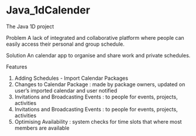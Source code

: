 # Java_1dCalender
The Java 1D project 

Problem 
A lack of integrated and collaborative platform where people can easily access their personal and group schedule.

Solution
An calendar app to organise and share work and private schedules.

Features
1) Adding Schedules - Import Calendar Packages
2) Changes to Calendar Package : made by package owners, updated on user’s imported calendar and user notified
3) Invitations and Broadcasting Events : to people for events, projects, activities
4) Invitations and Broadcasting Events : to people for events, projects, activities
5) Optimising Availability : system checks for time slots that where most members are available


